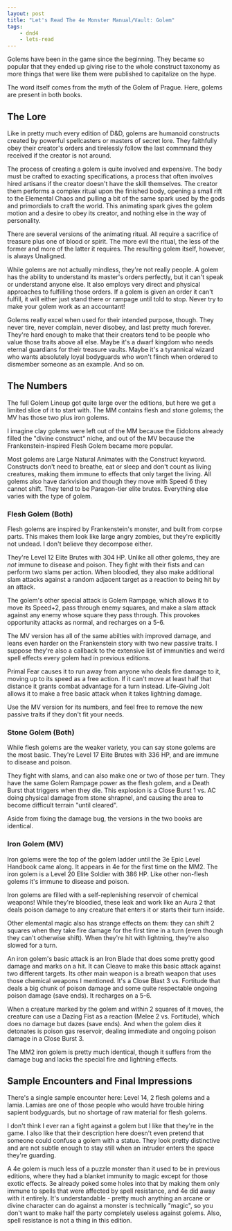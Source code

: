 ```yaml
---
layout: post
title: "Let's Read The 4e Monster Manual/Vault: Golem"
tags:
    - dnd4
    - lets-read
---
```


Golems have been in the game since the beginning. They became so popular that
they ended up giving rise to the whole construct taxonomy as more things that
were like them were published to capitalize on the hype.

The word itself comes from the myth of the Golem of Prague. Here, golems are
present in both books.

## The Lore

Like in pretty much every edition of D&D, golems are humanoid constructs created
by powerful spellcasters or masters of secret lore. They faithfully obey their
creator's orders and tirelessly follow the last commnand they received if the
creator is not around.

The process of creating a golem is quite involved and expensive. The body must
be crafted to exacting specifications, a process that often involves hired
artisans if the creator doesn't have the skill themselves. The creator them
performs a complex ritual upon the finished body, opening a small rift to the
Elemental Chaos and pulling a bit of the same spark used by the gods and
primordials to craft the world. This animating spark gives the golem motion and
a desire to obey its creator, and nothing else in the way of personality.

There are several versions of the animating ritual. All require a sacrifice of
treasure plus one of blood or spirit. The more evil the ritual, the less of the
former and more of the latter it requires. The resulting golem itself, however,
is always Unaligned.

While golems are not actually mindless, they're not really people. A golem has
the ability to understand its master's orders perfectly, but it can't speak or
understand anyone else. It also employs very direct and physical approaches to
fulfilling those orders. If a golem is given an order it can't fulfill, it will
either just stand there or rampage until told to stop. Never try to make your
golem work as an accountant!

Golems really excel when used for their intended purpose, though. They never
tire, never complain, never disobey, and last pretty much forever. They're hard
enough to make that their creators tend to be people who value those traits
above all else. Maybe it's a dwarf kingdom who needs eternal guardians for their
treasure vaults. Maybe it's a tyrannical wizard who wants absolutely loyal
bodyguards who won't flinch when ordered to dismember someone as an example. And
so on.

## The Numbers

The full Golem Lineup got quite large over the editions, but here we get a
limited slice of it to start with. The MM contains flesh and stone golems; the
MV has those two plus iron golems.

I imagine clay golems were left out of the MM because the Eidolons already
filled the "divine construct" niche, and out of the MV because the
Frankenstein-inspired Flesh Golem became more popular.

Most golems are Large Natural Animates with the Construct keyword. Constructs
don't need to breathe, eat or sleep and don't count as living creatures, making
them immune to effects that only target the living. All golems also have
darkvision and though they move with Speed 6 they cannot shift. They tend to be
Paragon-tier elite brutes. Everything else varies with the type of golem.

### Flesh Golem (Both)

Flesh golems are inspired by Frankenstein's monster, and built from corpse
parts. This makes them look like large angry zombies, but they're explicitly not
undead. I don't believe they decompose either.

They're Level 12 Elite Brutes with 304 HP. Unlike all other golems, they are
_not_ immune to disease and poison. They fight with their fists and can perform
two slams per action. When bloodied, they also make additional slam attacks
against a random adjacent target as a reaction to being hit by an attack.

The golem's other special attack is Golem Rampage, which allows it to move its
Speed+2, pass through enemy squares, and make a slam attack against any enemy
whose square they pass through. This provokes opportunity attacks as normal, and
recharges on a 5-6.

The MV version has all of the same abilties with improved damage, and leans even
harder on the Frankenstein story with two new passive traits. I suppose they're
also a callback to the extensive list of immunities and weird spell effects
every golem had in previous editions.

Primal Fear causes it to run away from anyone who deals fire damage to it,
moving up to its speed as a free action. If it can't move at least half that
distance it grants combat advantage for a turn instead. Life-Giving Jolt allows
it to make a free basic attack when it takes lightning damage.

Use the MV version for its numbers, and feel free to remove the new passive
traits if they don't fit your needs.

### Stone Golem (Both)

While flesh golems are the weaker variety, you can say stone golems are the most
basic. They're Level 17 Elite Brutes with 336 HP, and are immune to disease and
poison.

They fight with slams, and can also make one or two of those per turn. They have
the same Golem Rampage power as the flesh golem, and a Death Burst that triggers
when they die. This explosion is a Close Burst 1 vs. AC doing physical damage
from stone shrapnel, and causing the area to become difficult terrain "until
cleared".

Aside from fixing the damage bug, the versions in the two books are identical.

### Iron Golem (MV)

Iron golems were the top of the golem ladder until the 3e Epic Level Handbook
came along. It appears in 4e for the first time on the MM2. The iron golem is a
Level 20 Elite Soldier with 386 HP. Like other non-flesh golems it's immune to
disease and poison.

Iron golems are filled with a self-replenishing reservoir of chemical weapons!
While they're bloodied, these leak and work like an Aura 2 that deals poison
damage to any creature that enters it or starts their turn inside.

Other elemental magic also has strange effects on them: they can shift 2 squares
when they take fire damage for the first time in a turn (even though they can't
otherwise shift). When they're hit with lightning, they're also slowed for a
turn.

An iron golem's basic attack is an Iron Blade that does some pretty good damage
and marks on a hit. It can Cleave to make this basic attack against two
different targets. Its other main weapon is a breath weapon that uses those
chemical weapons I mentioned. It's a Close Blast 3 vs. Fortitude that deals a
big chunk of poison damage and some quite respectable ongoing poison damage
(save ends). It recharges on a 5-6.

When a creature marked by the golem and within 2 squares of it moves, the
creature can use a Dazing Fist as a reaction (Melee 2 vs. Fortitude), which
does no damage but dazes (save ends). And when the golem dies it detonates is
poison gas reservoir, dealing immediate and ongoing poison damage in a Close
Burst 3.

The MM2 iron golem is pretty much identical, though it suffers from the damage
bug and lacks the special fire and lightning effects.

## Sample Encounters and Final Impressions

There's a single sample encounter here: Level 14, 2 flesh golems and a
lamia. Lamias are one of those people who would have trouble hiring sapient
bodyguards, but no shortage of raw material for flesh golems.

I don't think I ever ran a fight against a golem but I like that they're in the
game. I also like that their description here doesn't even pretend that someone
could confuse a golem with a statue. They look pretty distinctive and are not
subtle enough to stay still when an intruder enters the space they're guarding.

A 4e golem is much less of a puzzle monster than it used to be in previous
editions, where they had a blanket immunity to magic except for those exotic
effects. 3e already poked some holes into that by making them only immune to
spells that were affected by spell resistance, and 4e did away with it
entirely. It's understandable - pretty much anything an arcane or divine
character can do against a monster is technically "magic", so you don't want to
make half the party completely useless against golems. Also, spell resistance is
not a thing in this edition.

